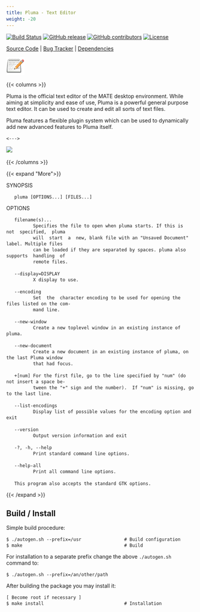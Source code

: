 ```yaml
---
title: Pluma - Text Editor
weight: -20
---
```


<span class="badge-placeholder">[![Build Status](https://travis-ci.org/mate-desktop/pluma.svg?branch=master)](https://travis-ci.org/github/mate-desktop/mate-desktop)</span>
<span class="badge-placeholder">[![GitHub release](https://img.shields.io/github/v/release/mate-desktop/pluma)](https://github.com/mate-desktop/mate-desktop/releases/latest)</span>
<span class="badge-placeholder">[![GitHub contributors](https://img.shields.io/github/contributors/mate-desktop/pluma)](https://github.com/mate-desktop/pluma/graphs/contributors)</span>
<span class="badge-placeholder">[![License](https://img.shields.io/github/license/mate-desktop/pluma)](https://github.com/mate-desktop/pluma/blob/main/LICENSE)</span>

[Source Code](https://github.com/mate-desktop/pluma) | [Bug Tracker](https://github.com/mate-desktop/pluma/issues) | [Dependencies](https://github.com/mate-desktop/pluma/blob/master/.build.yml)

![](https://raw.githubusercontent.com/mate-desktop/mate-icon-theme/master/mate/48x48/apps/accessories-text-editor.png)

{{< columns >}}

Pluma is the official text editor of the MATE desktop environment. While aiming at simplicity and ease of use, Pluma is a powerful general purpose text  editor.  It  can  be used to create and edit all sorts of text files.

Pluma  features  a  flexible plugin system which can be used to dynamically add new advanced features to Pluma itself.

    <--->

[![](/mate-desktop/applications/images/pluma-window.png)](/mate-desktop/applications/images/pluma-window.png)

{{< /columns >}}

{{< expand "More">}}

SYNOPSIS

       pluma [OPTIONS...] [FILES...]

OPTIONS

       filename(s)...
              Specifies the file to open when pluma starts. If this is  not  specified,  pluma
              will  start  a  new, blank file with an "Unsaved Document" label. Multiple files
              can be loaded if they are separated by spaces. pluma also supports  handling  of
              remote files.

       --display=DISPLAY
              X display to use.

       --encoding
              Set  the  character encoding to be used for opening the files listed on the com‐
              mand line.

       --new-window
              Create a new toplevel window in an existing instance of pluma.

       --new-document
              Create a new document in an existing instance of pluma, on the last Pluma window
              that had focus.

       +[num] For the first file, go to the line specified by "num" (do not insert a space be‐
              tween the "+" sign and the number).  If "num" is missing, go to the last line.

       --list-encodings
              Display list of possible values for the encoding option and exit

       --version
              Output version information and exit

       -?, -h, --help
              Print standard command line options.

       --help-all
              Print all command line options.

       This program also accepts the standard GTK options.

{{< /expand >}}

## Build / Install

Simple build procedure:

```
$ ./autogen.sh --prefix=/usr                # Build configuration
$ make                                      # Build
```
For installation to a separate prefix change the above `./autogen.sh` command to:

```
$ ./autogen.sh --prefix=/an/other/path
```

After building the package you may install it:

```
[ Become root if necessary ]
$ make install                              # Installation
```

